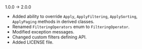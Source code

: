 ﻿1.0.0 -> 2.0.0
* Added ability to override `Apply`, `ApplyFiltering`, `ApplySorting`, `ApplyPaging` methods in derived classes.
* Renamed `FilteringOperators` enum to `FilteringOperator`.
* Modified exception messages.
* Changed custom filters defining API.
* Added LICENSE file.
